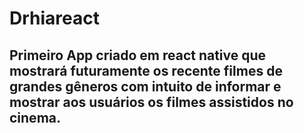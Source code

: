 # Drhiareact
## Primeiro App criado em react native que mostrará futuramente os recente filmes de grandes gêneros com intuito de informar e mostrar aos usuários os filmes assistidos no cinema.
